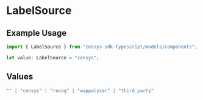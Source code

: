 # LabelSource

## Example Usage

```typescript
import { LabelSource } from "censys-sdk-typescript/models/components";

let value: LabelSource = "censys";
```

## Values

```typescript
"" | "censys" | "recog" | "wappalyzer" | "third_party"
```
